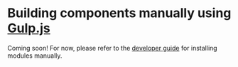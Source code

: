 # Building components manually using [Gulp.js](http://gulpjs.com/)

Coming soon! For now, please refer to the [developer guide](https://origami.pearsoned.com/docs/developer-guide/building-modules/) for installing modules manually.
